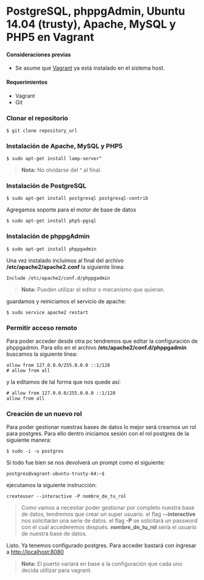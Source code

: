 # PostgreSQL, phppgAdmin, Ubuntu 14.04 (trusty), Apache, MySQL y PHP5 en Vagrant

#### Consideraciones previas
- Se asume que [Vagrant](https://www.vagrantup.com/) ya está instalado en el sistema host. 

#### Requerimientos
- Vagrant
- Git

### Clonar el repositorio
```
$ git clone repository_url
```
### Instalación de Apache, MySQL y PHP5
```
$ sudo apt-get install lamp-server^
```
> **Nota:** No olvidarse del ^ al final.

### Instalación de PostgreSQL
```
$ sudo apt-get install postgresql postgresql-contrib
```
Agregamos soporte para el motor de base de datos
```
$ sudo apt-get install php5-pgsql
```
### Instalación de phppgAdmin
```
$ sudo apt-get install phppgadmin
```
Una vez instalado incluimos al final del archivo **/etc/apache2/apache2.conf** la siguiente línea:
```
Include /etc/apache2/conf.d/phppgadmin
```
> **Nota:** Pueden utilizar el editor o mecanismo que quieran.

guardamos y reiniciamos el servicio de apache:
```
$ sudo service apache2 restart
```
### Permitir acceso remoto
Para poder acceder desde otra pc tendremos que editar la configuración de phppgadmin. Para ello en el archivo **/etc/apache2/conf.d/phppgadmin** buscamos la siguiente línea:
```
allow from 127.0.0.0/255.0.0.0 ::1/128
# allow from all
```
y la editamos de tal forma que nos quede así:
```
# allow from 127.0.0.0/255.0.0.0 ::1/128
allow from all
```
### Creación de un nuevo rol
Para poder gestionar nuestras bases de datos lo mejor será crearnos un rol para postgres. Para ello dentro iniciamos sesión con el rol postgres de la siguiente manera:
```
$ sudo -i -u postgres
```
Si todo fue bien se nos devolverá un prompt como el siguiente:
```
postgres@vagrant-ubuntu-trusty-64:~$
```
ejecutamos la siguiente instrucción:
```
createuser --interactive -P nombre_de_tu_rol
```
> Como vamos a necesitar poder gestionar por completo nuestra base de datos, tendremos que crear un super usuario.
> el flag **--interactive** nos solicitarán una serie de datos.
> el flag **-P** se  solicitará un password con el cual accederemos después.
> **nombre_de_tu_rol** sería el usuario de nuestra base de datos.

Listo. Ya tenemos configurado postgres.
Para acceder bastará con ingresar a [http://localhost:8080](http://localhost:8080)
> **Nota:** El puerto variará en base a la configuración que cada uno decida utilizar para vagrant.